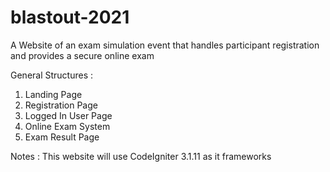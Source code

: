 # blastout-2021
A Website of an exam simulation event that handles participant registration and provides a secure online exam

General Structures :
1. Landing Page
2. Registration Page
3. Logged In User Page
4. Online Exam System
5. Exam Result Page

Notes :
This website will use CodeIgniter 3.1.11 as it frameworks
